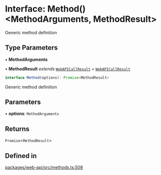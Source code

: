 # Interface: Method()\<MethodArguments, MethodResult\>

Generic method definition

## Type Parameters

• **MethodArguments**

• **MethodResult** *extends* [`WebAPICallResult`](Interface.WebAPICallResult.md) = [`WebAPICallResult`](Interface.WebAPICallResult.md)

```ts
interface Method(options): Promise<MethodResult>
```

Generic method definition

## Parameters

• **options**: `MethodArguments`

## Returns

`Promise`\<`MethodResult`\>

## Defined in

[packages/web-api/src/methods.ts:508](https://github.com/slackapi/node-slack-sdk/blob/main/packages/web-api/src/methods.ts#L508)
